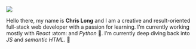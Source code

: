 <img src="https://i.imgur.com/Ey6KGjN.png?1" />

Hello there, my name is **Chris Long** and I am a creative and result-oriented full-stack web developer with a passion for learning. 
I’m currently working mostly with *React* :atom: and *Python* :snake:. I’m currently deep diving back into *JS* and *semantic HTML*. 🌱

<!--
**aventine-hub/aventine-hub** is a ✨ _special_ ✨ repository because its `README.md` (this file) appears on your GitHub profile.

Here are some ideas to get you started:

- 🔭 I’m currently working on ...
- 🌱 I’m currently learning ...
- 👯 I’m looking to collaborate on ...
- 🤔 I’m looking for help with ...
- 💬 Ask me about ...
- 📫 How to reach me: ...
- 😄 Pronouns: ...
- ⚡ Fun fact: ...
-->
